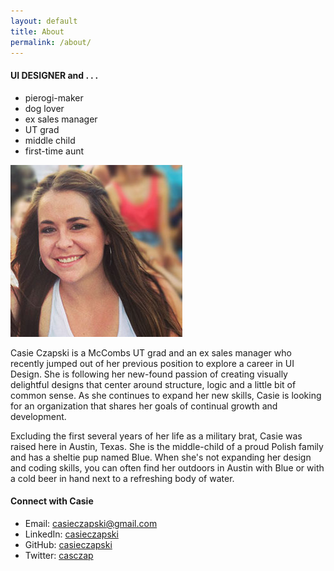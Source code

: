 ```yaml
---
layout: default
title: About
permalink: /about/
---
```


<!-- <div class="post"> -->

  <section class="content">
   <!--  <h2 id="About">{{page.title}}</h2>
  
 -->
    <div class="about-me">
        <div class="about-container">
            <div class="about-summary">
                <!-- <h3>Casie Czapski</h3> -->
                <h4><span class="dark-blue">UI DESIGNER</span> and . . . </h4>
                <div>
                    <ul>
                        <li>pierogi-maker</li>
                        <li>dog lover</li>
                        <li>ex sales manager</li>
                        <li>UT grad</li>
                        <li>middle child</li>
                        <li>first-time aunt</li>
                    </ul>
                </div> 
            </div>
            <div class="about-photo">
                <img alt="Casie Czapski" src="/images/casie2.jpg">
            </div>
        </div>
    </div>
    <div class="more-container">
        <div class="more-about">
            <p>Casie Czapski is a McCombs UT grad and an ex sales manager who recently jumped out of her previous position to explore a career in UI Design. She is following her new-found passion of creating visually delightful designs that center around structure, logic and a little bit of common sense. As she continues to expand her new skills, Casie is looking for an organization that shares her goals of continual growth and development.</p>
            <p>Excluding the first several years of her life as a military brat, Casie was raised here in Austin, Texas. She is the middle-child of a proud Polish family and has a sheltie pup named Blue. When she's not expanding her design and coding skills, you can often find her outdoors in Austin with Blue or with a cold beer in hand next to a refreshing body of water.</p>
        </div>
        <div class="connect">
            <h4>Connect with Casie</h4>
            <ul>
                <li>Email: casieczapski@gmail.com</li>
                <li>LinkedIn: <a href="https://www.linkedin.com/in/casieczapski">casieczapski</a></li>
                <li>GitHub: <a href="https://github.com/cczapski">casieczapski</a></li>
                <li>Twitter: <a href="https://twitter.com/casczap">casczap</a></li>
            </ul>
        </div>
    </div>
  </section>

<!-- </div> -->
